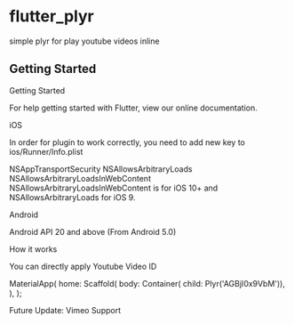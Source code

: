 # flutter_plyr

simple plyr for play youtube videos inline

## Getting Started

Getting Started 

For help getting started with Flutter, view our online documentation.

iOS

In order for plugin to work correctly, you need to add new key to ios/Runner/Info.plist

<key>NSAppTransportSecurity</key>
<dict>
    <key>NSAllowsArbitraryLoads</key>
    <true/>
    <key>NSAllowsArbitraryLoadsInWebContent</key>
    <true/>
</dict>
NSAllowsArbitraryLoadsInWebContent is for iOS 10+ and NSAllowsArbitraryLoads for iOS 9.

Android

Android API 20 and above (From Android 5.0)


How it works

You can directly apply Youtube Video ID

MaterialApp(
      home: Scaffold(
        body: Container(
            child: Plyr('AGBjI0x9VbM')),
      ),
    );

Future Update: Vimeo Support